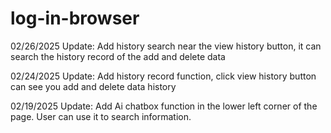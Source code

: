 # log-in-browser

02/26/2025 Update:
Add history search near the view history button, it can search the history record of the add and delete data

02/24/2025 Update:
Add history record function, click view history button can see you add and delete data history

02/19/2025 Update:
Add Ai chatbox function in the lower left corner of the page. User can use it to search information.
